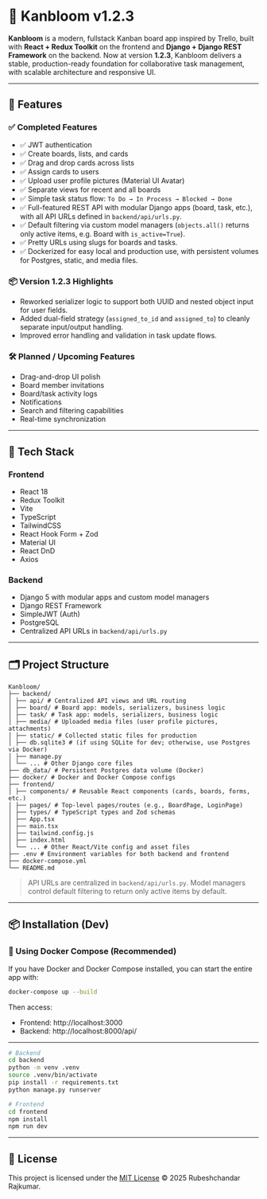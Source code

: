 # 🌿 Kanbloom v1.2.3

**Kanbloom** is a modern, fullstack Kanban board app inspired by Trello, built with **React + Redux Toolkit** on the frontend and **Django + Django REST Framework** on the backend. Now at version **1.2.3**, Kanbloom delivers a stable, production-ready foundation for collaborative task management, with scalable architecture and responsive UI.

---

## 🚀 Features

### ✅ Completed Features

- ✅ JWT authentication
- ✅ Create boards, lists, and cards
- ✅ Drag and drop cards across lists
- ✅ Assign cards to users
- ✅ Upload user profile pictures (Material UI Avatar)
- ✅ Separate views for recent and all boards
- ✅ Simple task status flow: `To Do → In Process → Blocked → Done`
- ✅ Full-featured REST API with modular Django apps (board, task, etc.), with all API URLs defined in `backend/api/urls.py`.
- ✅ Default filtering via custom model managers (`objects.all()` returns only active items, e.g. Board with `is_active=True`).
- ✅ Pretty URLs using slugs for boards and tasks.
- ✅ Dockerized for easy local and production use, with persistent volumes for Postgres, static, and media files.

### 📦 Version 1.2.3 Highlights

- Reworked serializer logic to support both UUID and nested object input for user fields.
- Added dual-field strategy (`assigned_to_id` and `assigned_to`) to cleanly separate input/output handling.
- Improved error handling and validation in task update flows.

### 🛠️ Planned / Upcoming Features

- Drag-and-drop UI polish
- Board member invitations
- Board/task activity logs
- Notifications
- Search and filtering capabilities
- Real-time synchronization

---

## 🧰 Tech Stack

### Frontend
- React 18
- Redux Toolkit
- Vite
- TypeScript
- TailwindCSS
- React Hook Form + Zod
- Material UI
- React DnD
- Axios

### Backend
- Django 5 with modular apps and custom model managers
- Django REST Framework
- SimpleJWT (Auth)
- PostgreSQL
- Centralized API URLs in `backend/api/urls.py`

---

## 🗂️ Project Structure

```
Kanbloom/
├── backend/
│ ├── api/ # Centralized API views and URL routing
│ ├── board/ # Board app: models, serializers, business logic
│ ├── task/ # Task app: models, serializers, business logic
│ ├── media/ # Uploaded media files (user profile pictures, attachments)
│ ├── static/ # Collected static files for production
│ ├── db.sqlite3 # (if using SQLite for dev; otherwise, use Postgres via Docker)
│ ├── manage.py
│ └── ... # Other Django core files
├── db_data/ # Persistent Postgres data volume (Docker)
├── docker/ # Docker and Docker Compose configs
├── frontend/
│ ├── components/ # Reusable React components (cards, boards, forms, etc.)
│ ├── pages/ # Top-level pages/routes (e.g., BoardPage, LoginPage)
│ ├── types/ # TypeScript types and Zod schemas
│ ├── App.tsx
│ ├── main.tsx
│ ├── tailwind.config.js
│ ├── index.html
│ └── ... # Other React/Vite config and asset files
├── .env # Environment variables for both backend and frontend
├── docker-compose.yml
└── README.md
```

> API URLs are centralized in `backend/api/urls.py`. Model managers control default filtering to return only active items by default.

---

## 📦 Installation (Dev)

### 🔧 Using Docker Compose (Recommended)

If you have Docker and Docker Compose installed, you can start the entire app with:

```bash
docker-compose up --build
```

Then access:

- Frontend: http://localhost:3000
- Backend: http://localhost:8000/api/

---

```sh
# Backend
cd backend
python -m venv .venv
source .venv/bin/activate
pip install -r requirements.txt
python manage.py runserver

# Frontend
cd frontend
npm install
npm run dev
```

---

## 📌 License

This project is licensed under the [MIT License](./LICENSE) © 2025 Rubeshchandar Rajkumar.